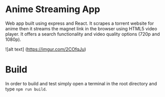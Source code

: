 # Anime Streaming App

Web app built using express and React. It scrapes a torrent website for anime then it streams the magnet link in the browser using HTML5 video player. It offers a search functionality and video quality options (720p and 1080p). 

![alt text] (https://imgur.com/2COfqJu)


# Build
In order to build and test simply open a terminal in the root directory and type ```npm run build```.
